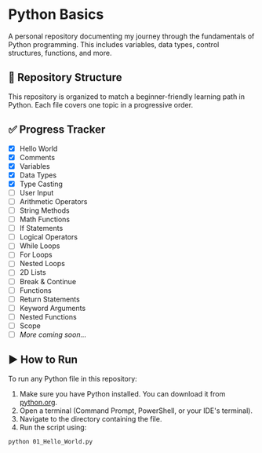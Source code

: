 # Python Basics
A personal repository documenting my journey through the fundamentals of Python programming. This includes variables, data types, control structures, functions, and more.


## 📁 Repository Structure

This repository is organized to match a beginner-friendly learning path in Python. Each file covers one topic in a progressive order.

## ✅ Progress Tracker

- [x] Hello World
- [x] Comments
- [x] Variables
- [x] Data Types
- [x] Type Casting
- [ ] User Input
- [ ] Arithmetic Operators
- [ ] String Methods
- [ ] Math Functions
- [ ] If Statements
- [ ] Logical Operators
- [ ] While Loops
- [ ] For Loops
- [ ] Nested Loops
- [ ] 2D Lists
- [ ] Break & Continue
- [ ] Functions
- [ ] Return Statements
- [ ] Keyword Arguments
- [ ] Nested Functions
- [ ] Scope
- [ ] *More coming soon...*

## ▶️ How to Run

To run any Python file in this repository:

1. Make sure you have Python installed. You can download it from [python.org](https://www.python.org/).
2. Open a terminal (Command Prompt, PowerShell, or your IDE's terminal).
3. Navigate to the directory containing the file.
4. Run the script using:

```bash
python 01_Hello_World.py
